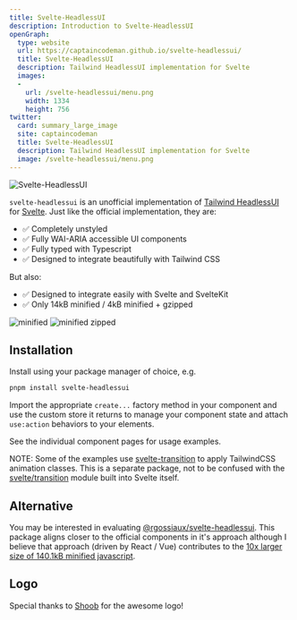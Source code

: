 ```yaml
---
title: Svelte-HeadlessUI
description: Introduction to Svelte-HeadlessUI
openGraph:
  type: website
  url: https://captaincodeman.github.io/svelte-headlessui/
  title: Svelte-HeadlessUI
  description: Tailwind HeadlessUI implementation for Svelte
  images:
  -
    url: /svelte-headlessui/menu.png
    width: 1334
    height: 756
twitter:
  card: summary_large_image
  site: captaincodeman
  title: Svelte-HeadlessUI
  description: Tailwind HeadlessUI implementation for Svelte
  image: /svelte-headlessui/menu.png
---
```


![Svelte-HeadlessUI](./logo.svg)

`svelte-headlessui` is an unofficial implementation of [Tailwind HeadlessUI](https://headlessui.com/) for [Svelte](https://svelte.dev/). Just like the official implementation, they are:

- ✅ Completely unstyled
- ✅ Fully WAI-ARIA accessible UI components
- ✅ Fully typed with Typescript
- ✅ Designed to integrate beautifully with Tailwind CSS

But also:

- ✅ Designed to integrate easily with Svelte and SvelteKit
- ✅ Only 14kB minified / 4kB minified + gzipped

![minified](https://img.shields.io/bundlephobia/min/svelte-headlessui/0.0.31?style=for-the-badge)
![minified zipped](https://img.shields.io/bundlephobia/minzip/svelte-headlessui/0.0.31?style=for-the-badge)

## Installation

Install using your package manager of choice, e.g.

```bash
pnpm install svelte-headlessui
```

Import the appropriate `create...` factory method in your component and use the custom store it returns to manage your component state and attach `use:action` behaviors to your elements.

See the individual component pages for usage examples.

NOTE: Some of the examples use [svelte-transition](https://www.npmjs.com/package/svelte-transition) to apply TailwindCSS animation classes. This is a separate package, not to be confused with the [svelte/transition](https://svelte.dev/docs#run-time-svelte-transition) module built into Svelte itself.

## Alternative

You may be interested in evaluating [@rgossiaux/svelte-headlessui](https://svelte-headlessui.goss.io). This package aligns closer to the official components in it's approach although I believe that approach (driven by React / Vue) contributes to the [10x larger size of 140.1kB minified javascript](https://bundlephobia.com/package/@rgossiaux/svelte-headlessui@2.0.0).

## Logo

Special thanks to [Shoob](https://github.com/hshoob) for the awesome logo!
